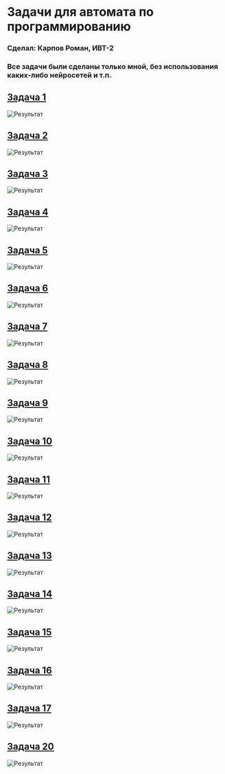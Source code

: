 # Задачи для автомата по программированию

### Сделал: Карпов Роман, ИВТ-2

### **Все задачи были сделаны только мной, без использования каких-либо нейросетей и т.п.**

## [Задача 1](./task01/main.c)

![Результат](./images/result1.png)

## [Задача 2](./task02/main.c)

![Результат](./images/result2.png)

## [Задача 3](./task03/main.c)

![Результат](./images/result3.png)

## [Задача 4](./task04/main.c)

![Результат](./images/result4.png)

## [Задача 5](./task05/main.c)

![Результат](./images/result5.png)

## [Задача 6](./task06/main.c)

![Результат](./images/result6.png)

## [Задача 7](./task07/main.c)

![Результат](./images/result7.png)

## [Задача 8](./task08/main.c)

![Результат](./images/result8.png)

## [Задача 9](./task09/main.c)

![Результат](./images/result9.png)

## [Задача 10](./task10/main.c)

![Результат](./images/result10.png)

## [Задача 11](./task11/main.c)

![Результат](./images/result11.png)

## [Задача 12](./task12/main.c)

![Результат](./images/result12.png)

## [Задача 13](./task13/main.c)

![Результат](./images/result13.png)

## [Задача 14](./task14/main.c)

![Результат](./images/result14.png)

## [Задача 15](./task15/main.c)

![Результат](./images/result15.png)

## [Задача 16](./task16/main.c)

![Результат](./images/result16.png)

## [Задача 17](./task17/main.c)

![Результат](./images/result17.png)

<!-- ## [Задача 18](./task01/main.c) -->

<!-- ## [Задача 19](./task01/main.c) -->

## [Задача 20](./task20/main.c)

![Результат](./images/result20.png)
